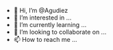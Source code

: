 - 👋 Hi, I’m @Agudiez
- 👀 I’m interested in ...
- 🌱 I’m currently learning ...
- 💞️ I’m looking to collaborate on ...
- 📫 How to reach me ...

<!---
Agudiez/Agudiez is a ✨ special ✨ repository because its `README.md` (this file) appears on your GitHub profile.
You can click the Preview link to take a look at your changes.
--->
